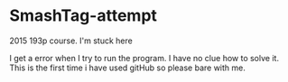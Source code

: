 # SmashTag-attempt
2015 193p course. I'm stuck here

I get a error when I try to run the program. I have no clue how to solve it. This is the first time i have used gitHub so please bare with me. 
